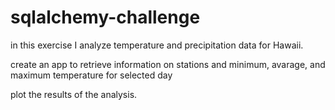 # sqlalchemy-challenge

in this exercise I analyze temperature and precipitation data for Hawaii.

create an app to retrieve information on stations and minimum, avarage, and maximum temperature for selected day

plot the results of the analysis.